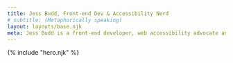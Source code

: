 ```yaml
---
title: Jess Budd, Front-end Dev & Accessibility Nerd
# subtitle: (Metaphorically speaking)
layout: layouts/base.njk
meta: Jess Budd is a front-end developer, web accessibility advocate and tech speaker based in Perth, Australia.
---
```


{% include "hero.njk" %}
